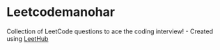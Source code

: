 # Leetcodemanohar
Collection of LeetCode questions to ace the coding interview! - Created using [LeetHub](https://github.com/QasimWani/LeetHub)
